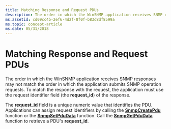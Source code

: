 ```yaml
---
title: Matching Response and Request PDUs
description: The order in which the WinSNMP application receives SNMP responses may not match the order in which the application submits SNMP operation requests.
ms.assetid: cd09cc4b-2ef6-4d2f-8f0f-b83d8df8599a
ms.topic: concept-article
ms.date: 05/31/2018
---
```


# Matching Response and Request PDUs

The order in which the WinSNMP application receives SNMP responses may not match the order in which the application submits SNMP operation requests. To match the response with the request, the application must use the request identifier field (the **request\_id**) of the response.

The **request\_id** field is a unique numeric value that identifies the PDU. Applications can assign request identifiers by calling the [**SnmpCreatePdu**](/windows/desktop/api/Winsnmp/nf-winsnmp-snmpcreatepdu) function or the [**SnmpSetPduData**](/windows/desktop/api/Winsnmp/nf-winsnmp-snmpsetpdudata) function. Call the [**SnmpGetPduData**](/windows/desktop/api/Winsnmp/nf-winsnmp-snmpgetpdudata) function to retrieve a PDU's **request\_id**.

 

 




